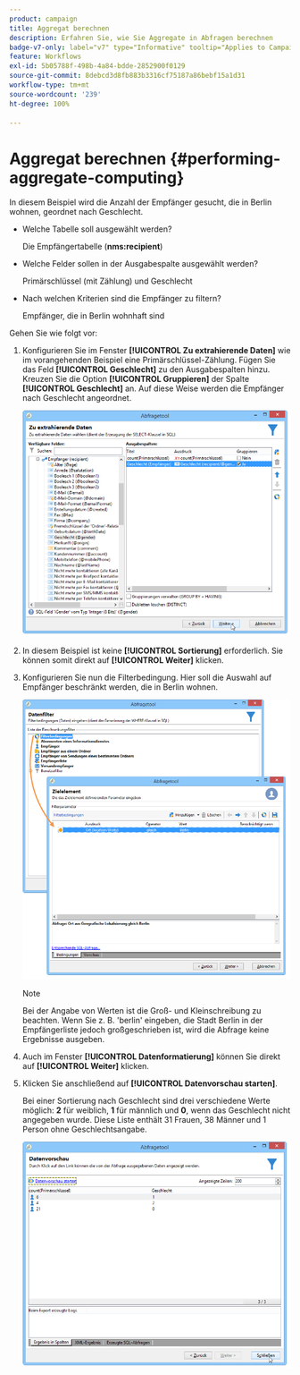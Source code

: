 ```yaml
---
product: campaign
title: Aggregat berechnen
description: Erfahren Sie, wie Sie Aggregate in Abfragen berechnen
badge-v7-only: label="v7" type="Informative" tooltip="Applies to Campaign Classic v7 only"
feature: Workflows
exl-id: 5b05788f-498b-4a84-bdde-2852900f0129
source-git-commit: 8debcd3d8fb883b3316cf75187a86bebf15a1d31
workflow-type: tm+mt
source-wordcount: '239'
ht-degree: 100%

---
```


# Aggregat berechnen {#performing-aggregate-computing}



In diesem Beispiel wird die Anzahl der Empfänger gesucht, die in Berlin wohnen, geordnet nach Geschlecht.

* Welche Tabelle soll ausgewählt werden?

   Die Empfängertabelle (**nms:recipient**)

* Welche Felder sollen in der Ausgabespalte ausgewählt werden?

   Primärschlüssel (mit Zählung) und Geschlecht

* Nach welchen Kriterien sind die Empfänger zu filtern?

   Empfänger, die in Berlin wohnhaft sind

Gehen Sie wie folgt vor:

1. Konfigurieren Sie im Fenster **[!UICONTROL Zu extrahierende Daten]** wie im vorangehenden Beispiel eine Primärschlüssel-Zählung. Fügen Sie das Feld **[!UICONTROL Geschlecht]** zu den Ausgabespalten hinzu. Kreuzen Sie die Option **[!UICONTROL Gruppieren]** der Spalte **[!UICONTROL Geschlecht]** an. Auf diese Weise werden die Empfänger nach Geschlecht angeordnet.

   ![](assets/query_editor_nveau_27.png)

1. In diesem Beispiel ist keine **[!UICONTROL Sortierung]** erforderlich. Sie können somit direkt auf **[!UICONTROL Weiter]** klicken.
1. Konfigurieren Sie nun die Filterbedingung. Hier soll die Auswahl auf Empfänger beschränkt werden, die in Berlin wohnen.

   ![](assets/query_editor_22.png)

   >[!NOTE]
   >
   >Bei der Angabe von Werten ist die Groß- und Kleinschreibung zu beachten. Wenn Sie z. B. &#39;berlin&#39; eingeben, die Stadt Berlin in der Empfängerliste jedoch großgeschrieben ist, wird die Abfrage keine Ergebnisse ausgeben.

1. Auch im Fenster **[!UICONTROL Datenformatierung]** können Sie direkt auf **[!UICONTROL Weiter]** klicken.
1. Klicken Sie anschließend auf **[!UICONTROL Datenvorschau starten]**.

   Bei einer Sortierung nach Geschlecht sind drei verschiedene Werte möglich: **2** für weiblich, **1** für männlich und **0**, wenn das Geschlecht nicht angegeben wurde. Diese Liste enthält 31 Frauen, 38 Männer und 1 Person ohne Geschlechtsangabe.

   ![](assets/query_editor_agregat_04.png)
